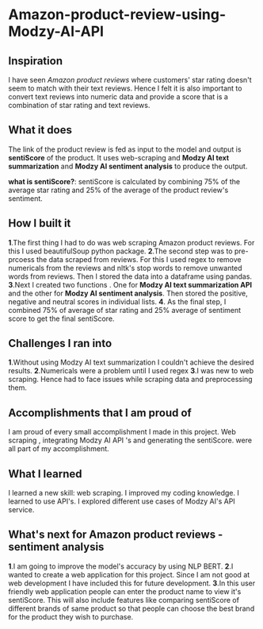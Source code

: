 # Amazon-product-review-using-Modzy-AI-API
## Inspiration
I have seen _Amazon product reviews_ where customers' star rating doesn't seem to match with their text reviews. Hence I felt it is also important to convert text reviews into numeric data and provide a score that is a combination of star rating and text reviews.

## What it does
The link of the product review is fed as input to the model and output is **sentiScore** of the product. It uses web-scraping and **Modzy AI text summarization** and **Modzy AI sentiment analysis** to produce the output.

**what is sentiScore?**:
           sentiScore is calculated by combining 75% of the average star rating and 25% of the average of the product review's sentiment.

## How I built it
**1**.The first thing I had to do was web scraping Amazon product reviews. For this I used beautifulSoup python package.
**2**.The second step was to pre-prcoess the data scraped from reviews. For this I used regex to remove numericals from the reviews and nltk's stop words to remove unwanted words from reviews. Then I stored the data into a dataframe using pandas.
**3**.Next I created two functions . One for **Modzy AI text summarization API** and the other for **Modzy AI sentiment analysis**. Then stored the positive, negative and neutral scores in individual lists.
**4**. As the final step, I combined 75% of average of star rating and 25% average of sentiment score to get the final sentiScore.

## Challenges I ran into
**1**.Without using Modzy AI text summarization I couldn't achieve the desired results.
**2**.Numericals were a problem until I used regex
**3**.I was new to web scraping. Hence had to face issues while scraping data and preprocessing them.

## Accomplishments that I am proud of
I am proud of every small accomplishment I made in this project. Web scraping , integrating Modzy AI API 's and generating the sentiScore. were all part of my accomplishment.

## What I learned
I learned a new skill: web scraping. 
I improved my coding knowledge. 
I learned to use API's.
I explored different use cases of Modzy AI's API service.

## What's next for Amazon product reviews - sentiment analysis
**1**.I am going to improve the model's accuracy by using NLP BERT. 
**2**.I wanted to create a web application for this project. Since I am not good at web development I have included this for future development. 
**3**.In this user friendly web  application people can enter the product name to view it's sentiScore. This will also include features like comparing sentiScore of different brands of same product so that people can choose the best brand for the product they wish to purchase.
